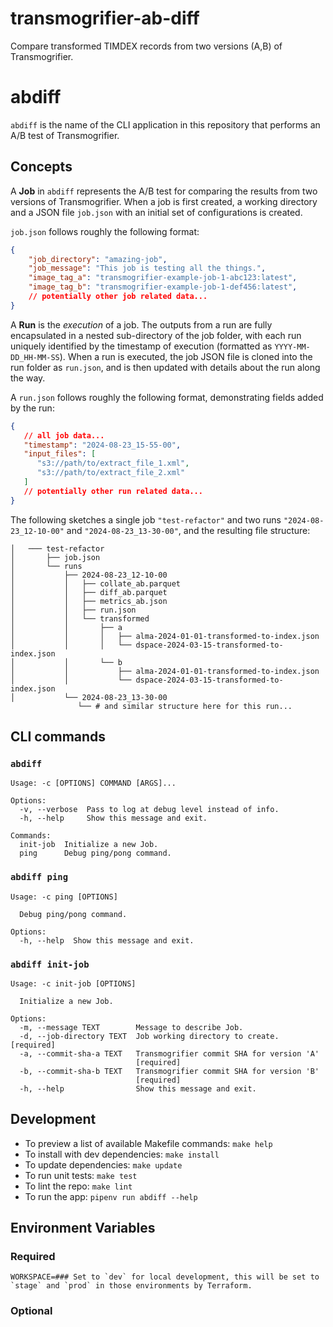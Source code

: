 # transmogrifier-ab-diff

Compare transformed TIMDEX records from two versions (A,B) of Transmogrifier.

# abdiff

`abdiff` is the name of the CLI application in this repository that performs an A/B test of Transmogrifier.

## Concepts

A **Job** in `abdiff` represents the A/B test for comparing the results from two versions of Transmogrifier.  When a job is first created, a working directory and a JSON file `job.json` with an initial set of configurations is created.

`job.json` follows roughly the following format:

```json
{
	"job_directory": "amazing-job",
	"job_message": "This job is testing all the things.",
	"image_tag_a": "transmogrifier-example-job-1-abc123:latest",
	"image_tag_b": "transmogrifier-example-job-1-def456:latest",
	// potentially other job related data...
}
```

A **Run** is the _execution_ of a job. The outputs from a run are fully encapsulated in a nested sub-directory of the job folder, with each run uniquely identified by the timestamp of execution (formatted as `YYYY-MM-DD_HH-MM-SS`). When a run is executed, the job JSON file is cloned into the run folder as `run.json`, and is then updated with details about the run along the way.

A `run.json` follows roughly the following format, demonstrating fields added by the run:

```json
{
   // all job data...
   "timestamp": "2024-08-23_15-55-00",   
   "input_files": [
      "s3://path/to/extract_file_1.xml",
      "s3://path/to/extract_file_2.xml"
   ]
   // potentially other run related data...
}
```

The following sketches a single job `"test-refactor"` and two runs `"2024-08-23_12-10-00"` and `"2024-08-23_13-30-00"`, and the resulting file structure:

```text
│   ─── test-refactor
│       ├── job.json
│       └── runs
│           ├── 2024-08-23_12-10-00
│           │   ├── collate_ab.parquet
│           │   ├── diff_ab.parquet
│           │   ├── metrics_ab.json
│           │   ├── run.json
│           │   └── transformed
│           │       ├── a
│           │       │   ├── alma-2024-01-01-transformed-to-index.json
│           │       │   └── dspace-2024-03-15-transformed-to-index.json
│           │       └── b
│           │           ├── alma-2024-01-01-transformed-to-index.json
│           │           └── dspace-2024-03-15-transformed-to-index.json
│           └── 2024-08-23_13-30-00
               └── # and similar structure here for this run...
```

## CLI commands

### `abdiff`
```text
Usage: -c [OPTIONS] COMMAND [ARGS]...

Options:
  -v, --verbose  Pass to log at debug level instead of info.
  -h, --help     Show this message and exit.

Commands:
  init-job  Initialize a new Job.
  ping      Debug ping/pong command.
```

### `abdiff ping`
```text
Usage: -c ping [OPTIONS]

  Debug ping/pong command.

Options:
  -h, --help  Show this message and exit.
```

### `abdiff init-job`
```
Usage: -c init-job [OPTIONS]

  Initialize a new Job.

Options:
  -m, --message TEXT        Message to describe Job.
  -d, --job-directory TEXT  Job working directory to create.  [required]
  -a, --commit-sha-a TEXT   Transmogrifier commit SHA for version 'A'
                            [required]
  -b, --commit-sha-b TEXT   Transmogrifier commit SHA for version 'B'
                            [required]
  -h, --help                Show this message and exit.
```


## Development

- To preview a list of available Makefile commands: `make help`
- To install with dev dependencies: `make install`
- To update dependencies: `make update`
- To run unit tests: `make test`
- To lint the repo: `make lint`
- To run the app: `pipenv run abdiff --help`

## Environment Variables

### Required

```shell
WORKSPACE=### Set to `dev` for local development, this will be set to `stage` and `prod` in those environments by Terraform.
```

### Optional

```shell
```




